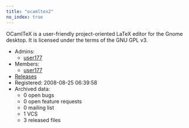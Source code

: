 ```yaml
---
title: "ocamltex2"
no_index: true
---
```


OCamlTeX is a user-friendly project-oriented LaTeX editor for the Gnome desktop. It is licensed under the terms of the GNU GPL v3.


* Admins:
  * [user177](/users/user177)
* Members:
  * [user177](/users/user177)
* [Releases](https://download.ocamlcore.org/ocamltex2)
* Registered: 2008-08-25 06:39:58
* Archived data:
  * 0 open bugs
  * 0 open feature requests
  * 0 mailing list
  * 1 VCS
  * 3 released files
